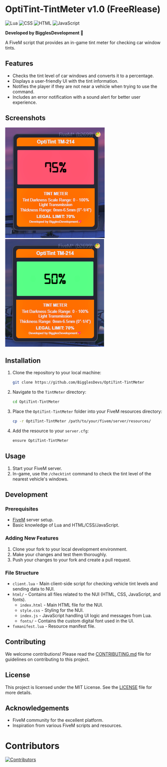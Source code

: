 # OptiTint-TintMeter  v1.0 (FreeRlease) 
![Lua](https://img.shields.io/badge/lua-2C2D72?style=for-the-badge&logo=lua&logoColor=white)
![CSS](https://img.shields.io/badge/css-1572B6?style=for-the-badge&logo=css3&logoColor=white)
![HTML](https://img.shields.io/badge/html-E34F26?style=for-the-badge&logo=html5&logoColor=white)
![JavaScript](https://img.shields.io/badge/javascript-F7DF1E?style=for-the-badge&logo=javascript&logoColor=black)


**Developed by BigglesDevelopment 💖**

A FiveM script that provides an in-game tint meter for checking car window tints.

## Features

- Checks the tint level of car windows and converts it to a percentage.
- Displays a user-friendly UI with the tint information.
- Notifies the player if they are not near a vehicle when trying to use the command.
- Includes an error notification with a sound alert for better user experience.

## Screenshots

![UI](/screenshots/Screenshot%202024-06-03%20201416.png)
![UI](/screenshots/Screenshot%202024-06-03%20201454.png)

## Installation

1. Clone the repository to your local machine:
    ```sh
    git clone https://github.com/BigglesDevs/OptiTint-TintMeter
    ```

2. Navigate to the `TintMeter` directory:
    ```sh
    cd OptiTint-TintMeter
    ```

3. Place the `OptiTint-TintMeter` folder into your FiveM resources directory:
    ```sh
    cp -r OptiTint-TintMeter /path/to/your/fivem/server/resources/
    ```

4. Add the resource to your `server.cfg`:
    ```sh
    ensure OptiTint-TintMeter
    ```

## Usage

1. Start your FiveM server.
2. In-game, use the `/checktint` command to check the tint level of the nearest vehicle's windows.

## Development

### Prerequisites

- [FiveM](https://fivem.net/) server setup.
- Basic knowledge of Lua and HTML/CSS/JavaScript.

### Adding New Features

1. Clone your fork to your local development environment.
2. Make your changes and test them thoroughly.
3. Push your changes to your fork and create a pull request.

### File Structure

- `client.lua` - Main client-side script for checking vehicle tint levels and sending data to NUI.
- `html/` - Contains all files related to the NUI (HTML, CSS, JavaScript, and fonts).
  - `index.html` - Main HTML file for the NUI.
  - `style.css` - Styling for the NUI.
  - `index.js` - JavaScript handling UI logic and messages from Lua.
  - `fonts/` - Contains the custom digital font used in the UI.
- `fxmanifest.lua` - Resource manifest file.

## Contributing

We welcome contributions! Please read the [CONTRIBUTING.md](path/to/CONTRIBUTING.md) file for guidelines on contributing to this project.

## License

This project is licensed under the MIT License. See the [LICENSE](path/to/LICENSE) file for more details.

## Acknowledgements

- FiveM community for the excellent platform.
- Inspiration from various FiveM scripts and resources.

# Contributors
[![Contributors](https://contrib.rocks/image?repo=BigglesDevs/OptiTint)](https://github.com/yourusername/yourrepository/graphs/contributors)
